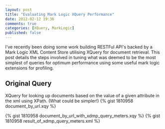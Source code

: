 ```yaml
---
layout: post
title: "Evaluating Mark Logic XQuery Performance"
date: 2012-02-12 19:36
comments: true
categories: [XQuery, MarkLogic]
published: false 
---
```


I've recently been doing some work building RESTFul API's backed by a Mark Logic XML Content Store utilising XQuery for document retrieval. This post details the steps involved in tuning what was deemed to be the most simplest of queries for optimum performance using some useful mark logic extensions for profiling.

Original Query
--------------
XQuery for looking up documents based on the value of a given attribute in the xml using XPath. (What could be simpler!)
{% gist 1810958 document_by_url.xqy %}


{% gist 1810958 document_by_url_with_xdmp_query_meters.xqy %}
{% gist 1810958 result_of_xdmp_query_meters.xml %}
